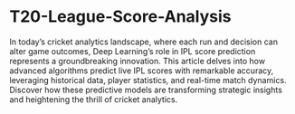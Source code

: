 # T20-League-Score-Analysis
In today’s cricket analytics landscape, where each run and decision can alter game outcomes, Deep Learning’s role in IPL score prediction represents a groundbreaking innovation. This article delves into how advanced algorithms predict live IPL scores with remarkable accuracy, leveraging historical data, player statistics, and real-time match dynamics. Discover how these predictive models are transforming strategic insights and heightening the thrill of cricket analytics.
